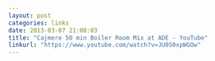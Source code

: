 ```yaml
---
layout: post
categories: links
date: 2013-03-07 21:08:03
title: "Cajmere 50 min Boiler Room Mix at ADE - YouTube"
linkurl: "https://www.youtube.com/watch?v=JU0S0xpWGOw"
---
```

